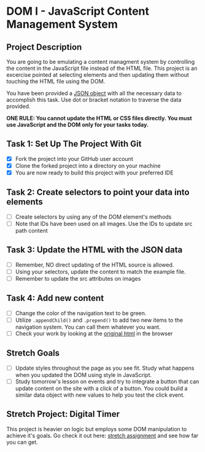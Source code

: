 # DOM I - JavaScript Content Management System

## Project Description
You are going to be emulating a content managment system by controlling the content in the JavaScript file instead of the HTML file. This project is an excercise pointed at selecting elements and then updating them without touching the HTML file using the DOM.

You have been provided a [JSON object](js/index.js) with all the necessary data to accomplish this task.  Use dot or bracket notation to traverse the data provided.

**ONE RULE: You cannot update the HTML or CSS files directly.  You must use JavaScript and the DOM only for your tasks today.**

## Task 1: Set Up The Project With Git

* [X] Fork the project into your GitHub user account
* [X] Clone the forked project into a directory on your machine
* [X] You are now ready to build this project with your preferred IDE

## Task 2: Create selectors to point your data into elements
* [ ] Create selectors by using any of the DOM element's methods
* [ ] Note that IDs have been used on all images.  Use the IDs to update src path content

## Task 3: Update the HTML with the JSON data
* [ ] Remember, NO direct updating of the HTML source is allowed.
* [ ] Using your selectors, update the content to match the example file.
* [ ] Remember to update the src attributes on images

## Task 4: Add new content
* [ ] Change the color of the navigation text to be green.
* [ ] Utilize `.appendChild()` and `.prepend()` to add two new items to the navigation system. You can call them whatever you want.
* [ ] Check your work by looking at the [original html](original.html) in the browser

## Stretch Goals
* [ ] Update styles throughout the page as you see fit.  Study what happens when you updated the DOM using style in JavaScript.  
* [ ] Study tomorrow's lesson on events and try to integrate a button that can update content on the site with a click of a button.  You could build a similar data object with new values to help you test the click event.

## Stretch Project: Digital Timer
This project is heavier on logic but employs some DOM manipulation to achieve it's goals.  Go check it out here: [stretch assignment](stretch-assignment) and see how far you can get. 

